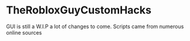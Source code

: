 # TheRobloxGuyCustomHacks
GUI is still a W.I.P 
a lot of changes to come. 
Scripts came from numerous online sources
